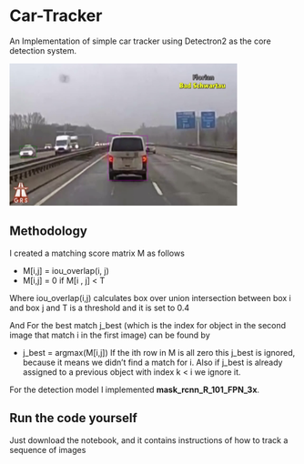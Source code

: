 # Car-Tracker
An Implementation of simple car tracker using Detectron2 as the core detection system.

<img src='https://github.com/mohammedElfatihSalah/Car-Tracker/blob/master/30.jpg?raw=true' width=400 height=250 />

## Methodology

I created a matching score matrix M as follows
- M[i,j] = iou_overlap(i, j)
- M[i,j] = 0 if M[i , j] < T

Where iou_overlap(i,j) calculates box over union intersection between box i and box j and T is a threshold and it is set to 0.4

And For the best match j_best (which is the index for object in the second image that match i in the first image) can be found by
- j_best = argmax(M[i,j])
If the ith row in M is all zero  this j_best is ignored, because it means we didn’t find a match for i.
Also if j_best is already assigned to a previous object with index k < i we ignore it.

For the detection model I implemented **mask_rcnn_R_101_FPN_3x**.


## Run the code yourself
Just download the notebook, and it contains instructions of how to track a sequence of images

